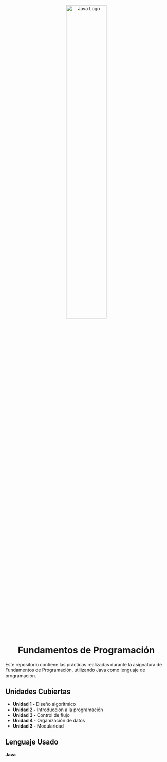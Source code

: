 
<p align="center">
  <img src="https://logos-download.com/wp-content/uploads/2016/10/Java_logo_icon.png" alt="Java Logo" width="50%">
</p>

<h1 align="center">Fundamentos de Programación</h1>
Este repositorio contiene las prácticas realizadas durante la asignatura de Fundamentos de Programación, utilizando Java como lenguaje de programación.

## Unidades Cubiertas

- **Unidad 1 -** Diseño algorítmico
- **Unidad 2 -** Introducción a la programación
- **Unidad 3 -** Control de flujo
- **Unidad 4 -** Organización de datos
- **Unidad 3 -** Modularidad

## Lenguaje Usado

**Java**
